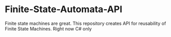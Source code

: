 # Finite-State-Automata-API
Finite state machines are great. This repository creates API for reusability of Finite State Machines. Right now C# only
